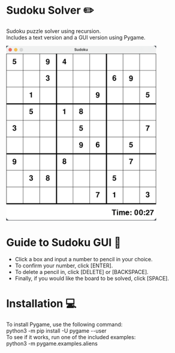 # Sudoku Solver ✏️
Sudoku puzzle solver using recursion. \
Includes a text version and a GUI version using Pygame.

<img src = "./sudoku.png" width=400>

# Guide to Sudoku GUI 📘
- Click a box and input a number to pencil in your choice.
- To confirm your number, click [ENTER].
- To delete a pencil in, click [DELETE] or [BACKSPACE].
- Finally, if you would like the board to be solved, click [SPACE].

# Installation 💻
To install Pygame, use the following command: \
python3 -m pip install -U pygame --user \
To see if it works, run one of the included examples: \
python3 -m pygame.examples.aliens
